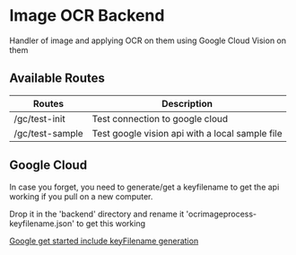 # Image OCR Backend

Handler of image and applying OCR on them using Google Cloud Vision on them

## Available Routes

| Routes               | Description |
| ---------------------| ----------- |
| /gc/test-init        | Test connection to google cloud       |
| /gc/test-sample      | Test google vision api with a local sample file |

## Google Cloud

In case you forget, you need to generate/get a keyfilename to get the api working if you pull on a new computer.

Drop it in the 'backend' directory and rename it 'ocrimageprocess-keyfilename.json' to get this working

[Google get started include keyFilename generation](https://cloud.google.com/vision/docs/detect-labels-image-client-libraries)